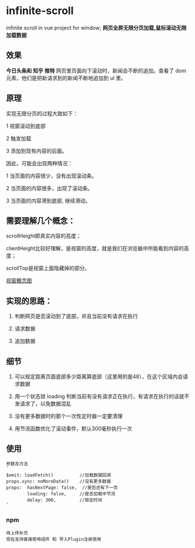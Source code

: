 # infinite-scroll
infinite scroll in vue project for window; 
**网页全屏无限分页加载,鼠标滚动无限加载数据**

## 效果
**今日头条和 知乎 推特** 网页里页面向下滚动时，新闻会不断的追加。查看了 dom 元素，他们是把新请求到的新闻不断地追加到 ul 里。

## 原理
实现无限分页的过程大致如下：

1 视窗滚动到底部

2 触发加载

3 添加到现有内容的后面。

因此，可能会出现两种情况：

1 当页面的内容很少，没有出现滚动条。

2 当页面的内容很多，出现了滚动条。

3 当页面的内容滑到底部, 继续滑动。

## 需要理解几个概念：

scrollHeight即真实内容的高度；

clientHeight比较好理解，是视窗的高度，就是我们在浏览器中所能看到内容的高度；

scrollTop是视窗上面隐藏掉的部分。

[视窗概念图](./src/20191128145452.png)

## 实现的思路：

1. 判断网页是否滚动到了底部，并且当前没有请求在执行

2. 请求数据

3. 追加数据


## 细节
1. 可以规定距离页面底部多少距离算底部（这里用的是48），在这个区域内会请求数据

2. 用一个状态锁 loading 判断当前有没有请求正在执行，有请求在执行的话就不发请求了，以免数据混乱

3. 没有更多数据时的那个一次性定时器一定要清理

4. 用节流函数优化了滚动事件，默认300毫秒执行一次


## 使用
    参数及方法
    `
    $emit: loadFetch()          //加载数据回调
    props.sync: noMoreData()    //没有更多数据
    props:  hasNextPage: false,  //是否还有下一页
            loading: false,     //是否加载中节流
            delay: 300,         //锁定时间
    `
    
### npm
    待上传补充
    现在支持直接使用组件 和 导入Plugin注册使用